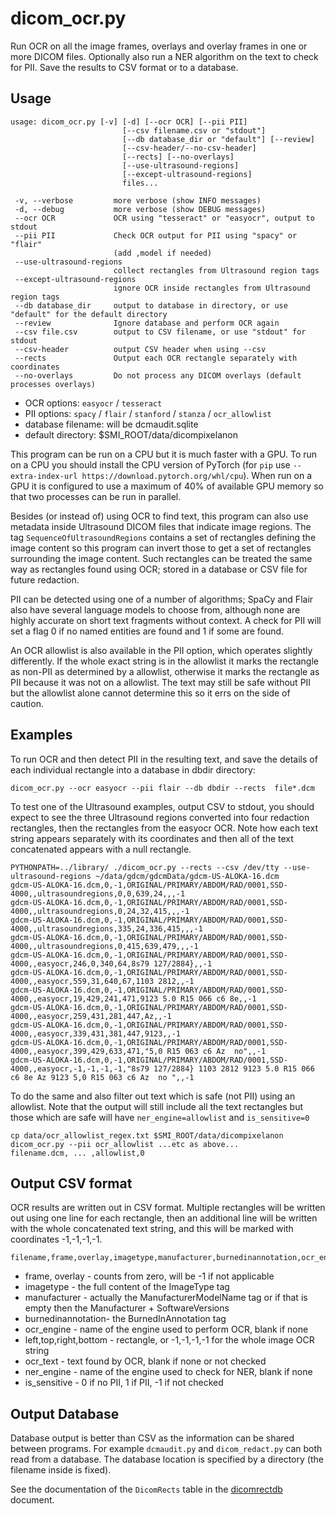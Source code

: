 # dicom_ocr.py

Run OCR on all the image frames, overlays and overlay frames in one or more DICOM files.
Optionally also run a NER algorithm on the text to check for PII.
Save the results to CSV format or to a database.

## Usage

```
usage: dicom_ocr.py [-v] [-d] [--ocr OCR] [--pii PII]
                         [--csv filename.csv or "stdout"]
                         [--db database_dir or "default"] [--review]
                         [--csv-header/--no-csv-header]
                         [--rects] [--no-overlays]
                         [--use-ultrasound-regions]
                         [--except-ultrasound-regions]
                         files...

 -v, --verbose         more verbose (show INFO messages)
 -d, --debug           more verbose (show DEBUG messages)
 --ocr OCR             OCR using "tesseract" or "easyocr", output to stdout
 --pii PII             Check OCR output for PII using "spacy" or "flair"
                       (add ,model if needed)
 --use-ultrasound-regions
                       collect rectangles from Ultrasound region tags
 --except-ultrasound-regions
                       ignore OCR inside rectangles from Ultrasound region tags
 --db database_dir     output to database in directory, or use "default" for the default directory
 --review              Ignore database and perform OCR again
 --csv file.csv        output to CSV filename, or use "stdout" for stdout
 --csv-header          output CSV header when using --csv
 --rects               Output each OCR rectangle separately with coordinates
 --no-overlays         Do not process any DICOM overlays (default processes overlays)
```

* OCR options: `easyocr` / `tesseract`
* PII options: `spacy` / `flair` / `stanford` / `stanza` / `ocr_allowlist`
* database filename: will be dcmaudit.sqlite
* default directory: $SMI_ROOT/data/dicompixelanon

This program can be run on a CPU but it is much faster with a GPU.
To run on a CPU you should install the CPU version of PyTorch
(for `pip` use `--extra-index-url https://download.pytorch.org/whl/cpu`).
When run on a GPU it is configured to use a maximum of 40% of available
GPU memory so that two processes can be run in parallel.

Besides (or instead of) using OCR to find text, this program can also use
metadata inside Ultrasound DICOM files that indicate image regions.
The tag `SequenceOfUltrasoundRegions` contains a set of rectangles defining
the image content so this program can invert those to get a set of rectangles
surrounding the image content. Such rectangles can be treated the same way
as rectangles found using OCR; stored in a database or CSV file for future
redaction.

PII can be detected using one of a number of algorithms; SpaCy and Flair
also have several language models to choose from, although none are highly
accurate on short text fragments without context. A check for PII will set
a flag 0 if no named entities are found and 1 if some are found.

An OCR allowlist is also available in the PII option, which operates slightly
differently. If the whole exact string is in the allowlist it marks the
rectangle as non-PII as determined by a allowlist, otherwise it marks the
rectangle as PII because it was not on a allowlist. The text may still be
safe without PII but the allowlist alone cannot determine this so it errs on
the side of caution.

## Examples

To run OCR and then detect PII in the resulting text, and save the
details of each individual rectangle into a database in dbdir directory:
```
dicom_ocr.py --ocr easyocr --pii flair --db dbdir --rects  file*.dcm
```

To test one of the Ultrasound examples, output CSV to stdout,
you should expect to see the three Ultrasound regions converted into
four redaction rectangles, then the rectangles from the easyocr OCR.
Note how each text string appears separately with its coordinates and
then all of the text concatenated appears with a null rectangle.
```
PYTHONPATH=../library/ ./dicom_ocr.py --rects --csv /dev/tty --use-ultrasound-regions ~/data/gdcm/gdcmData/gdcm-US-ALOKA-16.dcm
gdcm-US-ALOKA-16.dcm,0,-1,ORIGINAL/PRIMARY/ABDOM/RAD/0001,SSD-4000,,ultrasoundregions,0,0,639,24,,,-1
gdcm-US-ALOKA-16.dcm,0,-1,ORIGINAL/PRIMARY/ABDOM/RAD/0001,SSD-4000,,ultrasoundregions,0,24,32,415,,,-1
gdcm-US-ALOKA-16.dcm,0,-1,ORIGINAL/PRIMARY/ABDOM/RAD/0001,SSD-4000,,ultrasoundregions,335,24,336,415,,,-1
gdcm-US-ALOKA-16.dcm,0,-1,ORIGINAL/PRIMARY/ABDOM/RAD/0001,SSD-4000,,ultrasoundregions,0,415,639,479,,,-1
gdcm-US-ALOKA-16.dcm,0,-1,ORIGINAL/PRIMARY/ABDOM/RAD/0001,SSD-4000,,easyocr,246,0,340,64,8s79 127/2884},,-1
gdcm-US-ALOKA-16.dcm,0,-1,ORIGINAL/PRIMARY/ABDOM/RAD/0001,SSD-4000,,easyocr,559,31,640,67,1103 2812,,-1
gdcm-US-ALOKA-16.dcm,0,-1,ORIGINAL/PRIMARY/ABDOM/RAD/0001,SSD-4000,,easyocr,19,429,241,471,9123 5.0 R15 066 c6 8e,,-1
gdcm-US-ALOKA-16.dcm,0,-1,ORIGINAL/PRIMARY/ABDOM/RAD/0001,SSD-4000,,easyocr,259,431,281,447,Az,,-1
gdcm-US-ALOKA-16.dcm,0,-1,ORIGINAL/PRIMARY/ABDOM/RAD/0001,SSD-4000,,easyocr,339,431,381,447,9123,,-1
gdcm-US-ALOKA-16.dcm,0,-1,ORIGINAL/PRIMARY/ABDOM/RAD/0001,SSD-4000,,easyocr,399,429,633,471,"5,0 R15 063 c6 Az  no",,-1
gdcm-US-ALOKA-16.dcm,0,-1,ORIGINAL/PRIMARY/ABDOM/RAD/0001,SSD-4000,,easyocr,-1,-1,-1,-1,"8s79 127/2884} 1103 2812 9123 5.0 R15 066 c6 8e Az 9123 5,0 R15 063 c6 Az  no ",,-1
```

To do the same and also filter out text which is safe (not PII) using an allowlist.
Note that the output will still include all the text rectangles but those which
are safe will have `ner_engine=allowlist` and `is_sensitive=0`
```
cp data/ocr_allowlist_regex.txt $SMI_ROOT/data/dicompixelanon
dicom_ocr.py --pii ocr_allowlist ...etc as above...
filename.dcm, ... ,allowlist,0
```

## Output CSV format

OCR results are written out in CSV format.
Multiple rectangles will be written out using one line for each rectangle,
then an additional line will be written with the whole concatenated text string,
and this will be marked with coordinates -1,-1,-1,-1.

```
filename,frame,overlay,imagetype,manufacturer,burnedinannotation,ocr_engine,left,top,right,bottom,ocr_text,ner_engine,is_sensitive
```

* frame, overlay - counts from zero, will be -1 if not applicable
* imagetype - the full content of the ImageType tag
* manufacturer - actually the ManufacturerModelName tag or if that is empty then the Manufacturer + SoftwareVersions
* burnedinannotation- the BurnedInAnnotation tag
* ocr_engine - name of the engine used to perform OCR, blank if none
* left,top,right,bottom - rectangle, or -1,-1,-1,-1 for the whole image OCR string
* ocr_text - text found by OCR, blank if none or not checked
* ner_engine - name of the engine used to check for NER, blank if none
* is_sensitive - 0 if no PII, 1 if PII, -1 if not checked

## Output Database

Database output is better than CSV as the information can be shared between programs.
For example `dcmaudit.py` and `dicom_redact.py` can both read from a database.
The database location is specified by a directory (the filename inside is fixed).

See the documentation of the `DicomRects` table in the [dicomrectdb](dicomrectdb.md) document.
